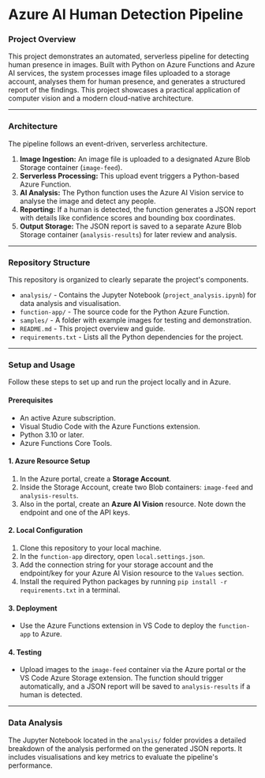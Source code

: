 # Azure AI Human Detection Pipeline

### Project Overview
This project demonstrates an automated, serverless pipeline for detecting human presence in images. Built with Python on Azure Functions and Azure AI services, the system processes image files uploaded to a storage account, analyses them for human presence, and generates a structured report of the findings. This project showcases a practical application of computer vision and a modern cloud-native architecture.

---

### Architecture
The pipeline follows an event-driven, serverless architecture.

1.  **Image Ingestion:** An image file is uploaded to a designated Azure Blob Storage container (`image-feed`).
2.  **Serverless Processing:** This upload event triggers a Python-based Azure Function.
3.  **AI Analysis:** The Python function uses the Azure AI Vision service to analyse the image and detect any people.
4.  **Reporting:** If a human is detected, the function generates a JSON report with details like confidence scores and bounding box coordinates.
5.  **Output Storage:** The JSON report is saved to a separate Azure Blob Storage container (`analysis-results`) for later review and analysis.

---

### Repository Structure
This repository is organized to clearly separate the project's components.

* `analysis/` - Contains the Jupyter Notebook (`project_analysis.ipynb`) for data analysis and visualisation.
* `function-app/` - The source code for the Python Azure Function.
* `samples/` - A folder with example images for testing and demonstration.
* `README.md` - This project overview and guide.
* `requirements.txt` - Lists all the Python dependencies for the project.

---

### Setup and Usage
Follow these steps to set up and run the project locally and in Azure.

#### Prerequisites
* An active Azure subscription.
* Visual Studio Code with the Azure Functions extension.
* Python 3.10 or later.
* Azure Functions Core Tools.

#### 1. Azure Resource Setup
1.  In the Azure portal, create a **Storage Account**.
2.  Inside the Storage Account, create two Blob containers: `image-feed` and `analysis-results`.
3.  Also in the portal, create an **Azure AI Vision** resource. Note down the endpoint and one of the API keys.

#### 2. Local Configuration
1.  Clone this repository to your local machine.
2.  In the `function-app` directory, open `local.settings.json`.
3.  Add the connection string for your storage account and the endpoint/key for your Azure AI Vision resource to the `Values` section.
4.  Install the required Python packages by running `pip install -r requirements.txt` in a terminal.

#### 3. Deployment
* Use the Azure Functions extension in VS Code to deploy the `function-app` to Azure.

#### 4. Testing
* Upload images to the `image-feed` container via the Azure portal or the VS Code Azure Storage extension. The function should trigger automatically, and a JSON report will be saved to `analysis-results` if a human is detected.

---

### Data Analysis
The Jupyter Notebook located in the `analysis/` folder provides a detailed breakdown of the analysis performed on the generated JSON reports. It includes visualisations and key metrics to evaluate the pipeline's performance.